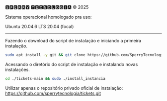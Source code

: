 🆂🅿🅴🆁🆁🆈 🆃🅴🅲🅽🅾🅻🅾🅶🅸🅰 © 2025

Sistema operacional homologado pra uso: 

Ubuntu 20.04.6 LTS
20.04 (focal)

----------------------------------------------------------------------------

Fazendo o download do script de instalação e iniciando a primeira instalação.

```bash
sudo apt install -y git && git clone https://github.com/SperryTecnologia/tickets-main.git && sudo chmod -R 777 tickets-main && cd tickets-main && sudo ./install_primaria
```

Acessando o diretório do script de instalação e instalando novas instalações.

```bash
cd ./tickets-main && sudo ./install_instancia
```

Utilizar apenas o repositório privado oficial de instalação:
https://github.com/sperrytecnologia/tickets.git

